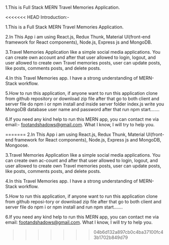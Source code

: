 1.This is Full Stack MERN Travel Memories Application.

<<<<<<< HEAD
 Introduction:-

 1.This is a Full Stack MERN Travel Memories Application.

 2.In This App i am using React.js, Redux Thunk, Material UI(front-end framework for React components), Node.js, Express js and MongoDB.

 3.Travel Memories Application like a simple social media  applications. You can create own account and after that user allowed to login, logout, and user allowed to create own Travel memories posts, user can update posts, like posts, comments posts, and delete posts. 

4.In this Travel Memories app. I have a strong understanding of MERN-Stack workflow.

5.How to run this application, if anyone want to run this application clone from github repository or download zip file after that go to both client and server file do  npm i or npm install and inside server folder index.js write you MongoDB database user name and password after that run npm start....... 

6.If you need any kind help to run this MERN app, you can contact me via email:- footandshadows@gmail.com. What I know, I will try to help you.


=======
2.In This App i am using React.js, Redux Thunk, Material UI(front-end framework for React components), Node.js, Express js and MongoDB, Mongoose.

3.Travel Memories Application like a simple social media applications. You can create own ac-count and after that user allowed to login, logout, and user allowed to create own Travel memories posts, user can update posts, like posts, comments posts, and delete posts.

4.In this Travel Memories app. I have a strong understanding of MERN-Stack workflow.

5.How to run this application, if anyone want to run this application clone from github reposi-tory or download zip file after that go to both client and server file do npm i or npm install and run npm start.......

6.If you need any kind help to run this MERN app, you can contact me via email: footandshadows@gmail.com. What I know, I will try to help you.


>>>>>>> 04b6d132a897cb0c4ba37100fc43b1702b849d79
